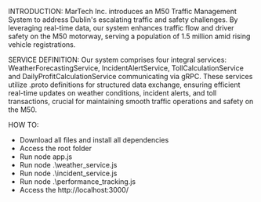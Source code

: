 INTRODUCTION:
MarTech Inc. introduces an M50 Traffic Management System to address Dublin's escalating traffic and safety challenges. 
By leveraging real-time data, our system enhances traffic flow and driver safety on the M50 motorway, serving a population of 1.5 million amid rising vehicle registrations.

SERVICE DEFINITION:
Our system comprises four integral services: WeatherForecastingService, IncidentAlertService, TollCalculationService and DailyProfitCalculationService communicating via gRPC. 
These services utilize .proto definitions for structured data exchange, ensuring efficient real-time updates on weather conditions, incident alerts, and toll transactions, crucial for maintaining smooth traffic operations and safety on the M50.

HOW TO:
- Download all files and install all dependencies
- Access the root folder
- Run node app.js
- Run node .\weather_service.js
- Run node .\incident_service.js
- Run node .\performance_tracking.js
- Access the http://localhost:3000/
